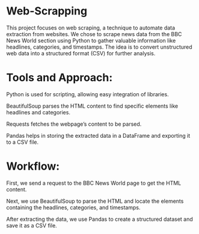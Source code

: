 # Web-Scrapping
This project focuses on web scraping, a technique to automate data extraction from websites. We chose to scrape news data from the BBC News World section using Python to gather valuable information like headlines, categories, and timestamps. The idea is to convert unstructured web data into a structured format (CSV) for further analysis.


# Tools and Approach:
Python is used for scripting, allowing easy integration of libraries.

BeautifulSoup parses the HTML content to find specific elements like headlines and categories.

Requests fetches the webpage’s content to be parsed.

Pandas helps in storing the extracted data in a DataFrame and exporting it to a CSV file.


# Workflow:
First, we send a request to the BBC News World page to get the HTML content.

Next, we use BeautifulSoup to parse the HTML and locate the elements containing the headlines, categories, and timestamps.

After extracting the data, we use Pandas to create a structured dataset and save it as a CSV file.
